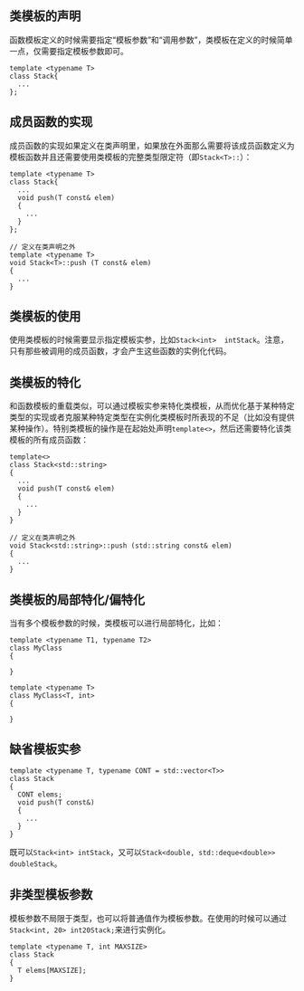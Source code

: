 ## 类模板的声明

函数模板定义的时候需要指定“模板参数”和“调用参数”，类模板在定义的时候简单一点，仅需要指定模板参数即可。

```
template <typename T>
class Stack{
  ...
};
```


## 成员函数的实现

成员函数的实现如果定义在类声明里，如果放在外面那么需要将该成员函数定义为模板函数并且还需要使用类模板的完整类型限定符（即`Stack<T>::`）：

```
template <typename T>
class Stack{
  ...
  void push(T const& elem)
  {
    ...
  }
};

// 定义在类声明之外
template <typename T>
void Stack<T>::push (T const& elem)
{
  ...
}
```


## 类模板的使用

使用类模板的时候需要显示指定模板实参，比如`Stack<int>  intStack`。注意，只有那些被调用的成员函数，才会产生这些函数的实例化代码。


## 类模板的特化

和函数模板的重载类似，可以通过模板实参来特化类模板，从而优化基于某种特定类型的实现或者克服某种特定类型在实例化类模板时所表现的不足（比如没有提供某种操作）。特别类模板的操作是在起始处声明`template<>`，然后还需要特化该类模板的所有成员函数：

```
template<>
class Stack<std::string>
{
  ...
  void push(T const& elem)
  {
    ...
  }
}

// 定义在类声明之外
void Stack<std::string>::push (std::string const& elem)
{
  ...
}
```


## 类模板的局部特化/偏特化

当有多个模板参数的时候，类模板可以进行局部特化，比如：

```
template <typename T1, typename T2>
class MyClass
{

}

template <typename T>
class MyClass<T, int>
{

}
```

## 缺省模板实参

```
template <typename T, typename CONT = std::vector<T>>
class Stack
{
  CONT elems;
  void push(T const&)
  {
    ...
  }
}
```

既可以`Stack<int> intStack`，又可以`Stack<double, std::deque<double>> doubleStack`。


## 非类型模板参数

模板参数不局限于类型，也可以将普通值作为模板参数。在使用的时候可以通过`Stack<int, 20> int20Stack;`来进行实例化。

```
template <typename T, int MAXSIZE>
class Stack
{
  T elems[MAXSIZE];
}
```
